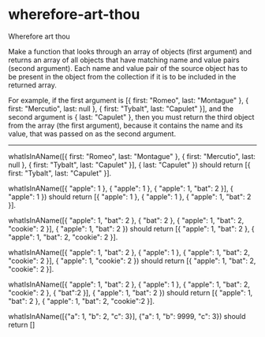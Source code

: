 # wherefore-art-thou

Wherefore art thou

Make a function that looks through an array of objects (first argument) and returns an array of all objects that have matching name and value pairs (second argument). Each name and value pair of the source object has to be present in the object from the collection if it is to be included in the returned array.

For example, if the first argument is [{ first: "Romeo", last: "Montague" }, { first: "Mercutio", last: null }, { first: "Tybalt", last: "Capulet" }], and the second argument is { last: "Capulet" }, then you must return the third object from the array (the first argument), because it contains the name and its value, that was passed on as the second argument.

---

whatIsInAName([{ first: "Romeo", last: "Montague" }, { first: "Mercutio", last: null }, { first: "Tybalt", last: "Capulet" }], { last: "Capulet" }) should return [{ first: "Tybalt", last: "Capulet" }].

whatIsInAName([{ "apple": 1 }, { "apple": 1 }, { "apple": 1, "bat": 2 }], { "apple": 1 }) should return [{ "apple": 1 }, { "apple": 1 }, { "apple": 1, "bat": 2 }].

whatIsInAName([{ "apple": 1, "bat": 2 }, { "bat": 2 }, { "apple": 1, "bat": 2, "cookie": 2 }], { "apple": 1, "bat": 2 }) should return [{ "apple": 1, "bat": 2 }, { "apple": 1, "bat": 2, "cookie": 2 }].

whatIsInAName([{ "apple": 1, "bat": 2 }, { "apple": 1 }, { "apple": 1, "bat": 2, "cookie": 2 }], { "apple": 1, "cookie": 2 }) should return [{ "apple": 1, "bat": 2, "cookie": 2 }].

whatIsInAName([{ "apple": 1, "bat": 2 }, { "apple": 1 }, { "apple": 1, "bat": 2, "cookie": 2 }, { "bat":2 }], { "apple": 1, "bat": 2 }) should return [{ "apple": 1, "bat": 2 }, { "apple": 1, "bat": 2, "cookie":2 }].

whatIsInAName([{"a": 1, "b": 2, "c": 3}], {"a": 1, "b": 9999, "c": 3}) should return []
